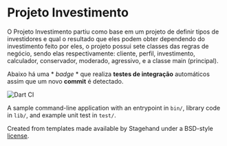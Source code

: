 # Projeto Investimento

O Projeto Investimento partiu como base em um projeto de definir tipos de investidores e qual o resultado que eles podem obter dependendo do investimento feito por eles, o projeto possui sete classes das regras de negócio, sendo elas respectivamente: cliente, perfil, investimento, calculador, conservador, moderado, agressivo, e a classe main (principal).

Abaixo há uma * *badge* * que realiza **testes de integração** automáticos assim que um novo **commit** é detectado.

![Dart CI](https://github.com/PedroLucasBR/projeto-investimento/workflows/Dart%20CI/badge.svg)

A sample command-line application with an entrypoint in `bin/`, library code
in `lib/`, and example unit test in `test/`.

Created from templates made available by Stagehand under a BSD-style
[license](https://github.com/dart-lang/stagehand/blob/master/LICENSE).
